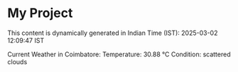 # My Project

This content is dynamically generated in Indian Time (IST): 2025-03-02 12:09:47 IST


Current Weather in Coimbatore:
Temperature: 30.88 °C
Condition: scattered clouds
